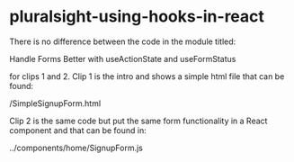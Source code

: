 # pluralsight-using-hooks-in-react

There is no difference between the code in the module titled:

Handle Forms Better with useActionState and useFormStatus

for clips 1 and 2. Clip 1 is the intro and shows a simple html file that can be found:

/SimpleSignupForm.html

Clip 2 is the same code but put the same form functionality in a React component and that can be found in:

../components/home/SignupForm.js










